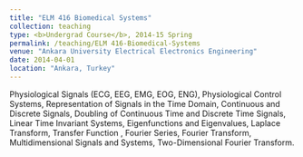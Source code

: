 ```yaml
---
title: "ELM 416 Biomedical Systems"
collection: teaching
type: <b>Undergrad Course</b>, 2014-15 Spring
permalink: /teaching/ELM 416-Biomedical-Systems
venue: "Ankara University Electrical Electronics Engineering"
date: 2014-04-01
location: "Ankara, Turkey"
---
```


Physiological Signals (ECG, EEG, EMG, EOG, ENG), Physiological Control Systems, Representation of Signals in the Time Domain, Continuous and Discrete Signals, Doubling of Continuous Time and Discrete Time Signals, Linear Time Invariant Systems, Eigenfunctions and Eigenvalues, Laplace Transform, Transfer Function , Fourier Series, Fourier Transform, Multidimensional Signals and Systems, Two-Dimensional Fourier Transform.
